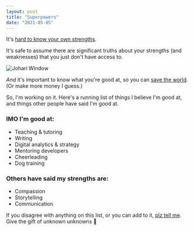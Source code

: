 ```yaml
---
layout: post
title: "Superpowers"
date: "2021-05-05"
---
```


It's [hard to know your own strengths](https://twitter.com/Katharine_Mckee/status/1372914467877621770?s=20).

It's safe to assume there are significant truths about your strengths (and weaknesses) that you just don't have access to.

![Johari Window](/images/Johari_window.png)

_And_ it's important to know what you're good at, so you can [save the world](https://briandavidhall.com/save-the-world-shit/). (Or make more money I guess.)

So, I'm working on it. Here's a running list of things I believe I'm good at, and things other people have said I'm good at.

### IMO I'm good at:

- Teaching & tutoring
- Writing
- Digital analytics & strategy
- Mentoring developers
- Cheerleading
- Dog training

### Others have said my strengths are:

- Compassion
- Storytelling
- Communication

If you disagree with anything on this list, or you can add to it, [plz tell me](https://briandavidhall.com/connect/). Give the gift of unknown unknowns 🤗
